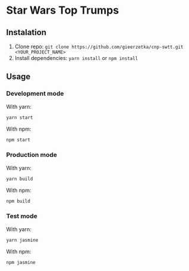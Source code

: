 # Star Wars Top Trumps

## Instalation 

1. Clone repo: `git clone https://github.com/gieerzetka/cnp-swtt.git <YOUR_PROJECT_NAME>`
2. Install dependencies: `yarn install` or `npm install`

## Usage
### Development mode

With yarn:
```sh
yarn start
```
With npm:
```sh
npm start
```

### Production mode

With yarn:
```sh
yarn build
```
With npm:
```sh
npm build
```

### Test mode

With yarn:
```sh
yarn jasmine
```
With npm:
```sh
npm jasmine
```
